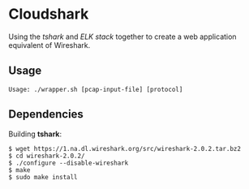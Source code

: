 Cloudshark 
==========

Using the *tshark* and *ELK stack* together to create a web application equivalent of Wireshark.

Usage
-----

```console
Usage: ./wrapper.sh [pcap-input-file] [protocol]
```

Dependencies
------------

Building **tshark**:

    $ wget https://1.na.dl.wireshark.org/src/wireshark-2.0.2.tar.bz2
    $ cd wireshark-2.0.2/
    $ ./configure --disable-wireshark 
    $ make
    $ sudo make install



